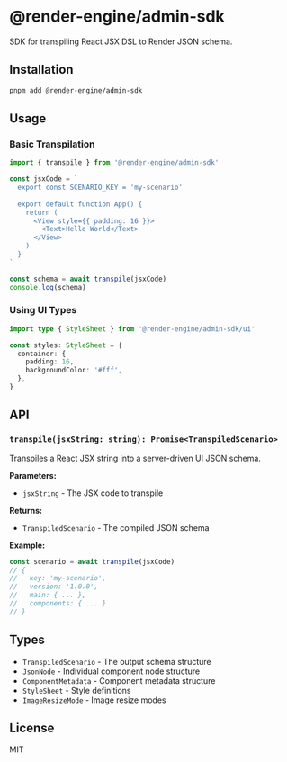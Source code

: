 # @render-engine/admin-sdk

SDK for transpiling React JSX DSL to Render JSON schema.

## Installation

```bash
pnpm add @render-engine/admin-sdk
```

## Usage

### Basic Transpilation

```typescript
import { transpile } from '@render-engine/admin-sdk'

const jsxCode = `
  export const SCENARIO_KEY = 'my-scenario'
  
  export default function App() {
    return (
      <View style={{ padding: 16 }}>
        <Text>Hello World</Text>
      </View>
    )
  }
`

const schema = await transpile(jsxCode)
console.log(schema)
```

### Using UI Types

```typescript
import type { StyleSheet } from '@render-engine/admin-sdk/ui'

const styles: StyleSheet = {
  container: {
    padding: 16,
    backgroundColor: '#fff',
  },
}
```

## API

### `transpile(jsxString: string): Promise<TranspiledScenario>`

Transpiles a React JSX string into a server-driven UI JSON schema.

**Parameters:**

- `jsxString` - The JSX code to transpile

**Returns:**

- `TranspiledScenario` - The compiled JSON schema

**Example:**

```typescript
const scenario = await transpile(jsxCode)
// {
//   key: 'my-scenario',
//   version: '1.0.0',
//   main: { ... },
//   components: { ... }
// }
```

## Types

- `TranspiledScenario` - The output schema structure
- `JsonNode` - Individual component node structure
- `ComponentMetadata` - Component metadata structure
- `StyleSheet` - Style definitions
- `ImageResizeMode` - Image resize modes

## License

MIT
